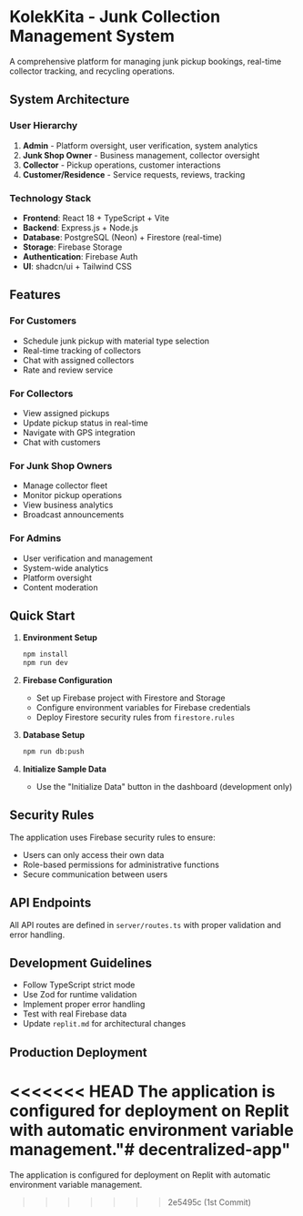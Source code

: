 # KolekKita - Junk Collection Management System

A comprehensive platform for managing junk pickup bookings, real-time collector tracking, and recycling operations.

## System Architecture

### User Hierarchy
1. **Admin** - Platform oversight, user verification, system analytics
2. **Junk Shop Owner** - Business management, collector oversight
3. **Collector** - Pickup operations, customer interactions
4. **Customer/Residence** - Service requests, reviews, tracking

### Technology Stack
- **Frontend**: React 18 + TypeScript + Vite
- **Backend**: Express.js + Node.js
- **Database**: PostgreSQL (Neon) + Firestore (real-time)
- **Storage**: Firebase Storage
- **Authentication**: Firebase Auth
- **UI**: shadcn/ui + Tailwind CSS

## Features

### For Customers
- Schedule junk pickup with material type selection
- Real-time tracking of collectors
- Chat with assigned collectors
- Rate and review service

### For Collectors
- View assigned pickups
- Update pickup status in real-time
- Navigate with GPS integration
- Chat with customers

### For Junk Shop Owners
- Manage collector fleet
- Monitor pickup operations
- View business analytics
- Broadcast announcements

### For Admins
- User verification and management
- System-wide analytics
- Platform oversight
- Content moderation

## Quick Start

1. **Environment Setup**
   ```bash
   npm install
   npm run dev
   ```

2. **Firebase Configuration**
   - Set up Firebase project with Firestore and Storage
   - Configure environment variables for Firebase credentials
   - Deploy Firestore security rules from `firestore.rules`

3. **Database Setup**
   ```bash
   npm run db:push
   ```

4. **Initialize Sample Data**
   - Use the "Initialize Data" button in the dashboard (development only)

## Security Rules

The application uses Firebase security rules to ensure:
- Users can only access their own data
- Role-based permissions for administrative functions
- Secure communication between users

## API Endpoints

All API routes are defined in `server/routes.ts` with proper validation and error handling.

## Development Guidelines

- Follow TypeScript strict mode
- Use Zod for runtime validation
- Implement proper error handling
- Test with real Firebase data
- Update `replit.md` for architectural changes

## Production Deployment

<<<<<<< HEAD
The application is configured for deployment on Replit with automatic environment variable management."# decentralized-app" 
=======
The application is configured for deployment on Replit with automatic environment variable management.
>>>>>>> 2e5495c (1st Commit)
